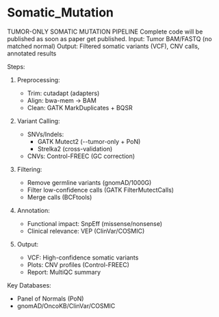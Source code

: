 # Somatic_Mutation
TUMOR-ONLY SOMATIC MUTATION PIPELINE
Complete code will be published as soon as paper get published. 
Input: Tumor BAM/FASTQ (no matched normal)
Output: Filtered somatic variants (VCF), CNV calls, annotated results

Steps:
1. Preprocessing:
   - Trim: cutadapt (adapters)
   - Align: bwa-mem → BAM
   - Clean: GATK MarkDuplicates + BQSR

2. Variant Calling:
   - SNVs/Indels: 
     * GATK Mutect2 (--tumor-only + PoN)
     * Strelka2 (cross-validation)
   - CNVs: Control-FREEC (GC correction)

3. Filtering:
   - Remove germline variants (gnomAD/1000G)
   - Filter low-confidence calls (GATK FilterMutectCalls)
   - Merge calls (BCFtools)

4. Annotation:
   - Functional impact: SnpEff (missense/nonsense)
   - Clinical relevance: VEP (ClinVar/COSMIC)

5. Output:
   - VCF: High-confidence somatic variants
   - Plots: CNV profiles (Control-FREEC)
   - Report: MultiQC summary

Key Databases:
- Panel of Normals (PoN)
- gnomAD/OncoKB/ClinVar/COSMIC

```
